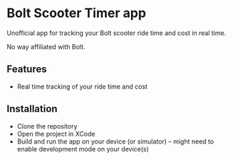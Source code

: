 # Bolt Scooter Timer app

Unofficial app for tracking your Bolt scooter ride time and cost in real time.

No way affiliated with Bolt.

## Features

- Real time tracking of your ride time and cost

## Installation

- Clone the repository
- Open the project in XCode
- Build and run the app on your device (or simulator) – might need to enable development mode on your device(s)
